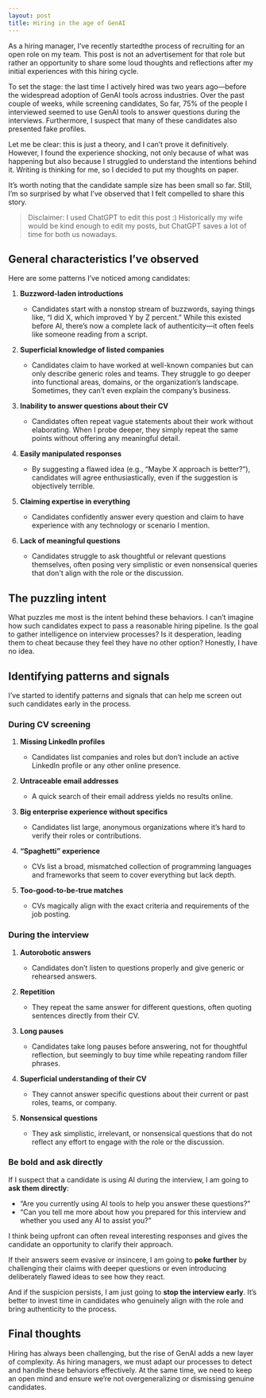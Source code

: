 ```yaml
---
layout: post
title: Hiring in the age of GenAI 
---
```


As a hiring manager, I’ve recently startedthe process of recruiting for an open role on my team. This post is not an advertisement for that role but rather an opportunity to share some loud thoughts and reflections after my initial experiences with this hiring cycle.

To set the stage: the last time I actively hired was two years ago—before the widespread adoption of GenAI tools across industries. Over the past couple of weeks, while screening candidates, So far, 75% of the people I interviewed seemed to use GenAI tools to answer questions during the interviews. Furthermore, I suspect that many of these candidates also presented fake profiles.

Let me be clear: this is just a theory, and I can’t prove it definitively. However, I found the experience shocking, not only because of what was happening but also because I struggled to understand the intentions behind it. Writing is thinking for me, so I decided to put my thoughts on paper.  

It’s worth noting that the candidate sample size has been small so far. Still, I’m so surprised by what I’ve observed that I felt compelled to share this story.  

> Disclaimer: I used ChatGPT to edit this post :) Historically my wife would be kind enough to edit my posts, but ChatGPT saves a lot of time for both us nowadays. 

## General characteristics I’ve observed  

Here are some patterns I’ve noticed among candidates:  

1. **Buzzword-laden introductions**  
   - Candidates start with a nonstop stream of buzzwords, saying things like, “I did X, which improved Y by Z percent.” While this existed before AI, there’s now a complete lack of authenticity—it often feels like someone reading from a script.  

2. **Superficial knowledge of listed companies**  
   - Candidates claim to have worked at well-known companies but can only describe generic roles and teams. They struggle to go deeper into functional areas, domains, or the organization’s landscape. Sometimes, they can’t even explain the company’s business.  

3. **Inability to answer questions about their CV**  
   - Candidates often repeat vague statements about their work without elaborating. When I probe deeper, they simply repeat the same points without offering any meaningful detail.  

4. **Easily manipulated responses**  
   - By suggesting a flawed idea (e.g., “Maybe X approach is better?”), candidates will agree enthusiastically, even if the suggestion is objectively terrible.  

5. **Claiming expertise in everything**  
   - Candidates confidently answer every question and claim to have experience with any technology or scenario I mention.  

6. **Lack of meaningful questions**  
   - Candidates struggle to ask thoughtful or relevant questions themselves, often posing very simplistic or even nonsensical queries that don't align with the role or the discussion.  

## The puzzling intent  

What puzzles me most is the intent behind these behaviors. I can’t imagine how such candidates expect to pass a reasonable hiring pipeline. Is the goal to gather intelligence on interview processes? Is it desperation, leading them to cheat because they feel they have no other option? Honestly, I have no idea.  

## Identifying patterns and signals  

I’ve started to identify patterns and signals that can help me screen out such candidates early in the process.  

### During CV screening  

1. **Missing LinkedIn profiles**  
   - Candidates list companies and roles but don’t include an active LinkedIn profile or any other online presence.  

2. **Untraceable email addresses**  
   - A quick search of their email address yields no results online.  

3. **Big enterprise experience without specifics**  
   - Candidates list large, anonymous organizations where it’s hard to verify their roles or contributions.  

4. **“Spaghetti” experience**  
   - CVs list a broad, mismatched collection of programming languages and frameworks that seem to cover everything but lack depth.  

5. **Too-good-to-be-true matches**  
   - CVs magically align with the exact criteria and requirements of the job posting.  

### During the interview  

1. **Autorobotic answers**  
   - Candidates don’t listen to questions properly and give generic or rehearsed answers.  

2. **Repetition**  
   - They repeat the same answer for different questions, often quoting sentences directly from their CV.  

3. **Long pauses**  
   - Candidates take long pauses before answering, not for thoughtful reflection, but seemingly to buy time while repeating random filler phrases.  

4. **Superficial understanding of their CV**  
   - They cannot answer specific questions about their current or past roles, teams, or company.  

5. **Nonsensical questions**  
   - They ask simplistic, irrelevant, or nonsensical questions that do not reflect any effort to engage with the role or the discussion.  

### Be bold and ask directly  

If I suspect that a candidate is using AI during the interview, I am going to **ask them directly**:  
- “Are you currently using AI tools to help you answer these questions?”  
- “Can you tell me more about how you prepared for this interview and whether you used any AI to assist you?”  

I think being upfront can often reveal interesting responses and gives the candidate an opportunity to clarify their approach.  

If their answers seem evasive or insincere, I am going to **poke further** by challenging their claims with deeper questions or even introducing deliberately flawed ideas to see how they react.  

And if the suspicion persists, I am just going to **stop the interview early**. It’s better to invest time in candidates who genuinely align with the role and bring authenticity to the process.  

## Final thoughts  

Hiring has always been challenging, but the rise of GenAI adds a new layer of complexity. As hiring managers, we must adapt our processes to detect and handle these behaviors effectively. At the same time, we need to keep an open mind and ensure we’re not overgeneralizing or dismissing genuine candidates.